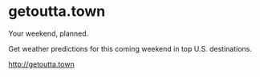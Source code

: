 getoutta.town
=============

Your weekend, planned. 

Get weather predictions for this coming weekend in top U.S. destinations. 

http://getoutta.town
